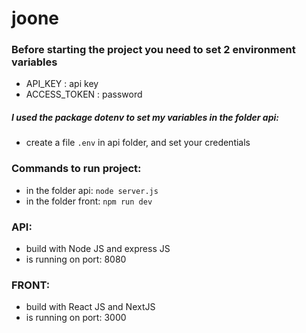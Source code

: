 # joone

### Before starting the project you need to set 2 environment variables
- API_KEY : api key
- ACCESS_TOKEN : password

##### I used the package dotenv to set my variables in the folder api: 
- create a file `.env` in api folder, and set your credentials

### Commands to run project:
- in the folder api: `node server.js`
- in the folder front: `npm run dev`

### API:
- build with Node JS and express JS
- is running on port: 8080

### FRONT:
- build with React JS and NextJS
- is running on port: 3000
